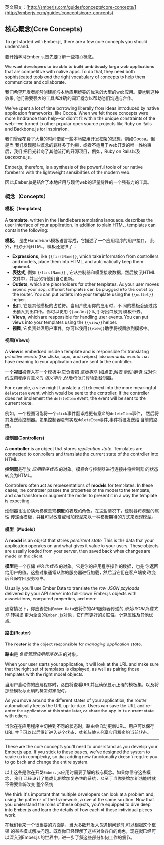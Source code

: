 英文原文：[http://emberjs.com/guides/concepts/core-concepts/](http://emberjs.com/guides/concepts/core-concepts)


## 核心概念(Core Concepts)

To get started with Ember.js, there are a few core concepts you
should understand. 

要开始学习Ember.js,首先要了解一些核心概念。

We want developers to be able to build ambitiously large web
applications that are competitive with native apps. To do that, they
need both sophisticated tools *and* the right vocabulary of concepts to
help them communicate and collaborate.

我们希望开发者能够创建能与本地应用媲美的优秀的大型的web应用。要达到这种效果,
他们需要强大的工具*和*准确的词汇概念以帮助他们沟通与合作。

We've spent a lot of time borrowing liberally from ideas introduced
by native application frameworks, like Cocoa. When we felt those
concepts were more hindrance than help-–or didn't fit within the unique
constraints of the web-–we turned to other popular open source projects
like Ruby on Rails and Backbone.js for inspiration.

我们曾经花费了大量的时间借鉴一些本地应用开发框架的思想，例如Cocoa。但是当
我们发现那些概念的羁绊多于约束，或者不适用于web开发的唯一性约束后，我们
把目光转向了其他流行的开源项目，例如，Ruby on Rails以及Backbone.js。

Ember.js, therefore, is a synthesis of the powerful tools of our native
forebears with the lightweight sensibilities of the modern web. 

因此,Ember.js是结合了本地应用与现代web的轻量特性的一个强有力的工具。 

### 概念（Concepts）

#### 模板（Templates)

A **template**, written in the Handlebars templating language, describes
the user interface of your application. In addition to plain HTML,
templates can contain the following:

**模板**， 是由Handlebars模板语言写成，它描述了一个应用程序的用户接口。
此外，相对于纯HTML，模板还提供了：

* **Expressions**, like `{{firstName}}`, which take information from
  controllers and models, place them into HTML, and automatically keep them
  updated.
* **表达式**, 例如 `{{firstName}}` , 它从控制器和模型接收数据，然后放
  到HTML文件中，并且保持他们自动更新。
* **Outlets**, which are placeholders for other templates. As your user
  moves around your app, different templates can be plugged into the
  outlet by the router. You can put outlets into your template using the
  `{{outlet}}` helper.
* **出口**, 它是其他模板的占位符。当用户使用你的应用时，不
  同的模板会通过路由插入到出口中。你可以使用 `{{outlet}}` 助手将出口放到
  模板中去。
* **Views**, which are responsible for handling user events. You can put
  views into your templates using the `{{view}}` helper.
* **视图**, 它负责处理用户事件。你可以使用`{{view}}`助手将视图放到模板中。

#### 视图(Views)

A **view** is embedded inside a template and is responsible for
translating _primitive events_ (like clicks, taps, and swipes) into
_semantic events_ that have meaning to your application and are sent to
the controller.

一个**视图**被嵌入在一个模板中,它负责把 _原始事件_ (如点击,触摸,滑动)翻译
成对你的应用程序有意义的 _语义事件_ ,然后将他们传输到控制器。

For example, a view might translate a `click` event into the more
meaningful `deleteItem` event, which would be sent to the controller.
If the controller does not implement the `deleteItem` event, the event
will be sent to the current route.

例如，一个视图可能将一个`click`事件翻译成更有意义的`deleteItem`事件，
然后将其发送给控制器。如果控制器没有实现`deleteItem`事件,事件将被发送给
当前的路由。

#### 控制器(Controllers)

A **controller** is an object that stores _application state_. Templates
are connected to controllers and translate the current state of the
controller into HTML.

**控制器**是存放 _应用程序状态_ 的对象。模板会与控制器进行连接并将控制器
的状态转变为HTML。

Controllers often act as representations of **models** for templates. In
these cases, the controller passes the properties of the model to the
template, and can transform or augment the model to present it in a way
the template is expecting.

控制器往往扮演为模板呈现**模型**的表现的角色。在这些情况下，控制器将模型的属性
传递给模板，并且可以改变或增加模型来以一种模板期待的方式来表现模型。


#### 模型（Models）

A **model** is an object that stores _persistent state_. This is the
data that your application operates on and what gives it value to your
users.  These objects are usually loaded from your server, then saved
back when changes are made on the client.

**模型**是一个存储 _持久化状态_ 的对象。它是你的应用程序操作的数据，也是
你返回给用户的值。这些对象通常从你的服务器进行加载，然后当它们在客户端被
改变后会保存回服务器中。

Usually, you'll use Ember Data to translate the _raw JSON payloads_
delivered by your API server into full-blown Ember.js objects with
associations, computed properties, and more.

通常情况下，你应该使用`Ember Data`去将你的API服务器传递的
_原始JSON负载文件_ 转换成
更为全面的`Ember.js`对象，它们有更好的关联性，计算属性及其他优点。

#### 路由(Router)

The **router** is the object responsible for _managing application state_.

**路由**是 _负责管理应用程序状态_ 的对象。

When your user starts your application, it will look at the URL and make
sure that the right set of templates is displayed, as well as pairing
those templates with the right model objects.

当用户启动你的应用程序时，路由将查看URL并且确保显示正确的模板集，以及将
那些模板与正确的模型对象配对。

As you move around the different states of your application, the
router automatically keeps the URL up-to-date. Users can save the URL
and re-enter the application at this state later, or share the app in
its current state with others.

当你在在应用程序中切换到不同的状态时，路由会自动更新URL。用户可以保存URL
并且可以以后重新进入这个状态，或者与他人分享应用程序的当前状态。

---

These are the core concepts you'll need to understand as you develop
your Ember.js app. If you stick to these basics, we've designed the
system to scale up in complexity, so that adding new functionality
doesn't require you to go back and change the entire system.

以上这些是你在开发`Ember.js`应用时需要了解的核心概念。如果你信守这些概念，我们
已经设计了能成比例增加复杂性的系统，以至于当你要增加新功能时就不需要重新改变
整个系统

We think it's important that multiple developers can look at a problem
and, using the patterns of the framework, arrive at the same solution.
Now that you understand the roles of these objects, you're equipped to
dive deep into Ember.js and learn the details of how each of these
individual pieces work.

在我们看来一个很重要的方面是，当大多数开发人员遇到问题时,可以根据这个框架
的某些模式解决问题。既然你已经理解了这些对象各自的角色，现在就已经可以深入到Ember.js
的世界中，进一步了解这些部分如何工作的细节。

